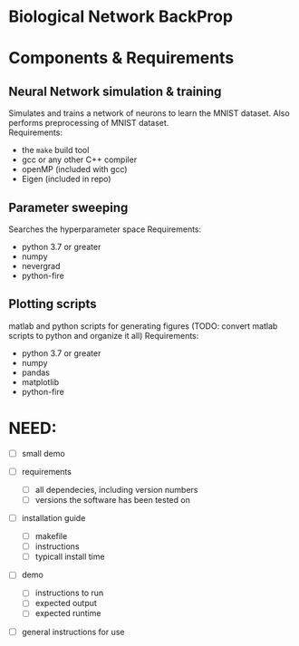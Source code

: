 # Biological Network BackProp

# Components & Requirements
## Neural Network simulation & training
Simulates and trains a network of neurons to learn the MNIST dataset. Also performs preprocessing of MNIST dataset.  
Requirements:
 - the `make` build tool
 - gcc or any other C++ compiler
 - openMP (included with gcc)
 - Eigen (included in repo)

## Parameter sweeping
Searches the hyperparameter space
Requirements:
 - python 3.7 or greater
 - numpy
 - nevergrad
 - python-fire


## Plotting scripts
matlab and python scripts for generating figures
(TODO: convert matlab scripts to python and organize it all)
Requirements:
 - python 3.7 or greater
 - numpy
 - pandas
 - matplotlib
 - python-fire







# NEED:
- [ ] small demo
- [ ] requirements
  - [ ] all dependecies, including version numbers
  - [ ] versions the software has been tested on
- [ ] installation guide
  - [ ] makefile
  - [ ] instructions
  - [ ] typicall install time
- [ ] demo
  - [ ] instructions to run
  - [ ] expected output
  - [ ] expected runtime
- [ ] general instructions for use






